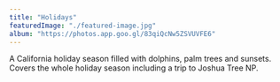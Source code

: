 ```yaml
---
title: "Holidays"
featuredImage: "./featured-image.jpg"
album: "https://photos.app.goo.gl/83qiQcNw5ZSVUVFE6"
---
```

A California holiday season filled with dolphins, palm trees and sunsets. Covers the whole holiday season including a trip to Joshua Tree NP.
